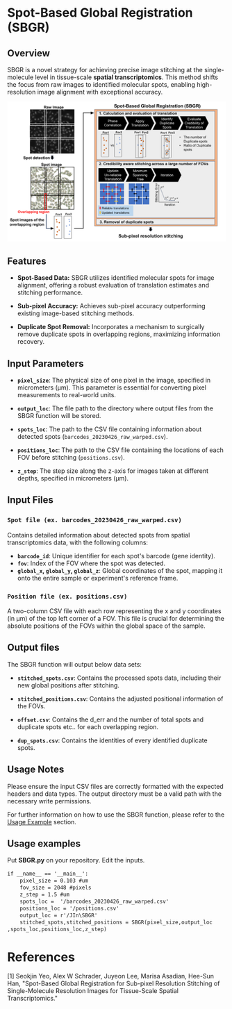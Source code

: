 # Spot-Based Global Registration (SBGR)

## Overview

SBGR is a novel strategy for achieving precise image stitching at the single-molecule level in tissue-scale **spatial transcriptomics**. This method shifts the focus from raw images to identified molecular spots, enabling high-resolution image alignment with exceptional accuracy.

![SBGR workflow](https://github.com/SeokJinYeo/SBGR/blob/main/Wrokflow.png)
## Features

- **Spot-Based Data:** SBGR utilizes identified molecular spots for image alignment, offering a robust evaluation of translation estimates and stitching performance.
  
- **Sub-pixel Accuracy:** Achieves sub-pixel accuracy outperforming existing image-based stitching methods.
  
- **Duplicate Spot Removal:** Incorporates a mechanism to surgically remove duplicate spots in overlapping regions, maximizing information recovery.


## Input Parameters

- **`pixel_size`**: The physical size of one pixel in the image, specified in micrometers (µm). This parameter is essential for converting pixel measurements to real-world units.

- **`output_loc`**: The file path to the directory where output files from the SBGR function will be stored.

- **`spots_loc`**: The path to the CSV file containing information about detected spots (`barcodes_20230426_raw_warped.csv`).

- **`positions_loc`**: The path to the CSV file containing the locations of each FOV before stitching (`positions.csv`).

- **`z_step`**: The step size along the z-axis for images taken at different depths, specified in micrometers (µm).

## Input Files

### `Spot file (ex. barcodes_20230426_raw_warped.csv)`

Contains detailed information about detected spots from spatial transcriptomics data, with the following columns:

- **`barcode_id`**: Unique identifier for each spot's barcode (gene identity).
- **`fov`**: Index of the FOV where the spot was detected.
- **`global_x`, `global_y`, `global_z`**: Global coordinates of the spot, mapping it onto the entire sample or experiment's reference frame.

### `Position file (ex. positions.csv)`

A two-column CSV file with each row representing the x and y coordinates (in µm) of the top left corner of a FOV. This file is crucial for determining the absolute positions of the FOVs within the global space of the sample.

## Output files

The SBGR function will output below data sets:

- **`stitched_spots.csv`**: Contains the processed spots data, including their new global positions after stitching.

- **`stitched_positions.csv`**: Contains the adjusted positional information of the FOVs.

- **`offset.csv`**: Contains the d_err and the number of total spots and duplicate spots etc.. for each overlapping region.

- **`dup_spots.csv`**: Contains the identities of every identified duplicate spots.

## Usage Notes

Please ensure the input CSV files are correctly formatted with the expected headers and data types. The output directory must be a valid path with the necessary write permissions.

For further information on how to use the SBGR function, please refer to the [Usage Example](#usage-example) section.

## Usage examples
Put **SBGR.py** on your repository. Edit the inputs.
```
if __name__ == '__main__':  
    pixel_size = 0.103 #um
    fov_size = 2048 #pixels
    z_step = 1.5 #um
    spots_loc =  '/barcodes_20230426_raw_warped.csv'
    positions_loc = '/positions.csv'
    output_loc = r'/JIn\SBGR'
    stitched_spots,stitched_positions = SBGR(pixel_size,output_loc ,spots_loc,positions_loc,z_step)
```


# References
[1] Seokjin Yeo, Alex W Schrader, Juyeon Lee, Marisa Asadian, Hee-Sun Han, "Spot-Based Global Registration for Sub-pixel Resolution Stitching of Single-Molecule Resolution Images for Tissue-Scale Spatial Transcriptomics."
